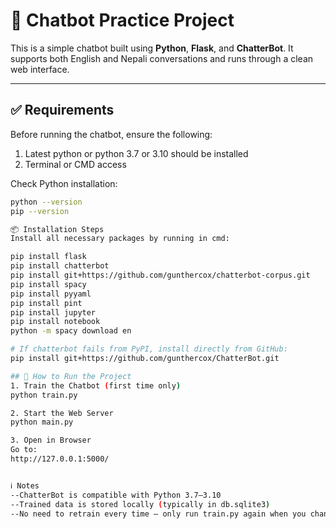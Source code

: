# 🤖 Chatbot Practice Project

This is a simple chatbot built using **Python**, **Flask**, and **ChatterBot**. It supports both English and Nepali conversations and runs through a clean web interface.

---

## ✅ Requirements

Before running the chatbot, ensure the following:

1. Latest python or python 3.7 or 3.10 should be installed 
2. Terminal or CMD access

Check Python installation:
```bash
python --version
pip --version

📦 Installation Steps
Install all necessary packages by running in cmd:

pip install flask
pip install chatterbot
pip install git+https://github.com/gunthercox/chatterbot-corpus.git
pip install spacy
pip install pyyaml
pip install pint
pip install jupyter
pip install notebook
python -m spacy download en

# If chatterbot fails from PyPI, install directly from GitHub:
pip install git+https://github.com/gunthercox/ChatterBot.git

## 🚀 How to Run the Project
1. Train the Chatbot (first time only)
python train.py

2. Start the Web Server
python main.py

3. Open in Browser
Go to:
http://127.0.0.1:5000/


ℹ️ Notes
--ChatterBot is compatible with Python 3.7–3.10
--Trained data is stored locally (typically in db.sqlite3)
--No need to retrain every time — only run train.py again when you change the training data

